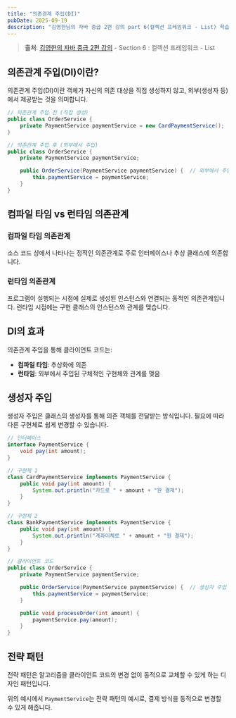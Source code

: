 ```yaml
---
title: "의존관계 주입(DI)"
pubDate: 2025-09-19
description: "김영한님의 자바 중급 2편 강의 part 6(컬렉션 프레임워크 - List) 학습 정리"
---
```


> **출처**: [김영한의 자바 중급 2편 강의](https://inf.run/ir9Dw) - Section 6 : 컬렉션 프레임워크 - List

## 의존관계 주입(DI)이란?

의존관계 주입(DI)이란 객체가 자신의 의존 대상을 직접 생성하지 않고, 외부(생성자 등)에서 제공받는 것을 의미합니다.

```java
// 의존관계 주입 전 (직접 생성)
public class OrderService {
    private PaymentService paymentService = new CardPaymentService();  // 직접 생성
}

// 의존관계 주입 후 (외부에서 주입)
public class OrderService {
    private PaymentService paymentService;

    public OrderService(PaymentService paymentService) {  // 외부에서 주입
        this.paymentService = paymentService;
    }
}
```

## 컴파일 타임 vs 런타임 의존관계

### 컴파일 타임 의존관계

소스 코드 상에서 나타나는 정적인 의존관계로 주로 인터페이스나 추상 클래스에 의존합니다.

### 런타임 의존관계

프로그램이 실행되는 시점에 실제로 생성된 인스턴스와 연결되는 동적인 의존관계입니다. 런타임 시점에는 구현 클래스의 인스턴스와 관계를 맺습니다.

## DI의 효과

의존관계 주입을 통해 클라이언트 코드는:

- **컴파일 타임**: 추상화에 의존
- **런타임**: 외부에서 주입된 구체적인 구현체와 관계를 맺음

## 생성자 주입

생성자 주입은 클래스의 생성자를 통해 의존 객체를 전달받는 방식입니다. 필요에 따라 다른 구현체로 쉽게 변경할 수 있습니다.

```java
// 인터페이스
interface PaymentService {
    void pay(int amount);
}

// 구현체 1
class CardPaymentService implements PaymentService {
    public void pay(int amount) {
        System.out.println("카드로 " + amount + "원 결제");
    }
}

// 구현체 2
class BankPaymentService implements PaymentService {
    public void pay(int amount) {
        System.out.println("계좌이체로 " + amount + "원 결제");
    }
}

// 클라이언트 코드
public class OrderService {
    private PaymentService paymentService;

    public OrderService(PaymentService paymentService) {  // 생성자 주입
        this.paymentService = paymentService;
    }

    public void processOrder(int amount) {
        paymentService.pay(amount);
    }
}
```

## 전략 패턴

전략 패턴은 알고리즘을 클라이언트 코드의 변경 없이 동적으로 교체할 수 있게 하는 디자인 패턴입니다.

위의 예시에서 `PaymentService`는 전략 패턴의 예시로, 결제 방식을 동적으로 변경할 수 있게 해줍니다.
